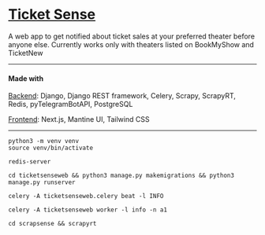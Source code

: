 # [Ticket Sense](https://ticketsense.annleefores.com/)

A web app to get notified about ticket sales at your preferred theater before anyone else.
Currently works only with theaters listed on BookMyShow and TicketNew

---

#### Made with

[Backend](https://github.com/AnnleeFores/Ticket-Sense-Web): Django, Django REST framework, Celery, Scrapy, ScrapyRT, Redis, pyTelegramBotAPI, PostgreSQL

[Frontend](https://github.com/AnnleeFores/Ticket-Sense-Web-Frontend): Next.js, Mantine UI, Tailwind CSS

---

`python3 -m venv venv` \
`source venv/bin/activate`

```
redis-server
```

```
cd ticketsenseweb && python3 manage.py makemigrations && python3 manage.py runserver
```

```
celery -A ticketsenseweb.celery beat -l INFO
```

```
celery -A ticketsenseweb worker -l info -n a1
```

```
cd scrapsense && scrapyrt
```
